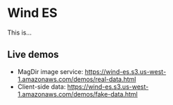 # Wind ES

This is...

## Live demos

- MagDir image service: https://wind-es.s3.us-west-1.amazonaws.com/demos/real-data.html
- Client-side data: https://wind-es.s3.us-west-1.amazonaws.com/demos/fake-data.html
